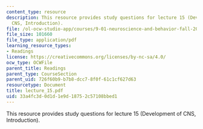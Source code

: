 ```yaml
---
content_type: resource
description: This resource provides study questions for lecture 15 (Development of
  CNS, Introduction).
file: /ol-ocw-studio-app/courses/9-01-neuroscience-and-behavior-fall-2003/33a4fc3d0d1d1e9d18752c57108bbed1_lecture_15.pdf
file_size: 101660
file_type: application/pdf
learning_resource_types:
- Readings
license: https://creativecommons.org/licenses/by-nc-sa/4.0/
ocw_type: OCWFile
parent_title: Readings
parent_type: CourseSection
parent_uid: 726f60b9-b7b8-dcc7-8f0f-61c1cf627d63
resourcetype: Document
title: lecture_15.pdf
uid: 33a4fc3d-0d1d-1e9d-1875-2c57108bbed1
---
```

This resource provides study questions for lecture 15 (Development of CNS, Introduction).